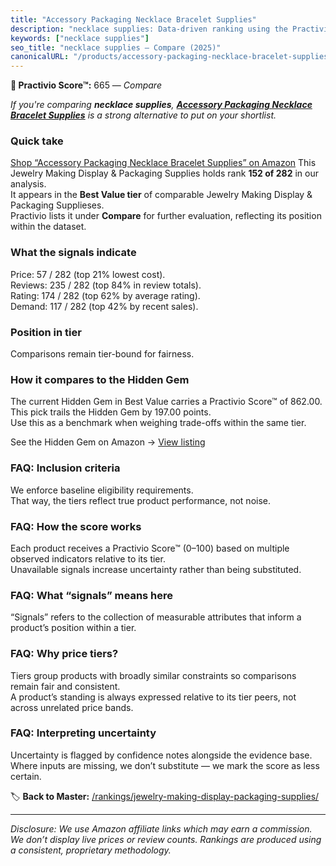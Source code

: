 ```yaml
---
title: "Accessory Packaging Necklace Bracelet Supplies"
description: "necklace supplies: Data-driven ranking using the Practivio Score™. Positioned by quality, value, demand, findability, momentum."
keywords: ["necklace supplies"]
seo_title: "necklace supplies — Compare (2025)"
canonicalURL: "/products/accessory-packaging-necklace-bracelet-supplies-B0DF7DJ85K/"
---
```


**🛒 Practivio Score™:** 665 — _Compare_


*If you're comparing **necklace supplies**, **[Accessory Packaging Necklace Bracelet Supplies](https://www.amazon.com/dp/B0DF7DJ85K?tag=practivio-20)** is a strong alternative to put on your shortlist.*
### Quick take
[Shop “Accessory Packaging Necklace Bracelet Supplies” on Amazon](https://www.amazon.com/dp/B0DF7DJ85K?tag=practivio-20)
This Jewelry Making Display & Packaging Supplies holds rank **152 of 282** in our analysis.  
It appears in the **Best Value tier** of comparable Jewelry Making Display & Packaging Supplieses.  
Practivio lists it under **Compare** for further evaluation, reflecting its position within the dataset.

### What the signals indicate
Price: 57 / 282 (top 21% lowest cost).  
Reviews: 235 / 282 (top 84% in review totals).  
Rating: 174 / 282 (top 62% by average rating).  
Demand: 117 / 282 (top 42% by recent sales).

### Position in tier
Comparisons remain tier-bound for fairness.

### How it compares to the Hidden Gem
The current Hidden Gem in Best Value carries a Practivio Score™ of 862.00.  
This pick trails the Hidden Gem by 197.00 points.  
Use this as a benchmark when weighing trade-offs within the same tier.  

See the Hidden Gem on Amazon → [View listing](https://www.amazon.com/dp/B09GXKPHF1?tag=practivio-20)

### FAQ: Inclusion criteria
We enforce baseline eligibility requirements.  
That way, the tiers reflect true product performance, not noise.

### FAQ: How the score works
Each product receives a Practivio Score™ (0–100) based on multiple observed indicators relative to its tier.  
Unavailable signals increase uncertainty rather than being substituted.

### FAQ: What “signals” means here
“Signals” refers to the collection of measurable attributes that inform a product’s position within a tier.

### FAQ: Why price tiers?
Tiers group products with broadly similar constraints so comparisons remain fair and consistent.  
A product’s standing is always expressed relative to its tier peers, not across unrelated price bands.

### FAQ: Interpreting uncertainty
Uncertainty is flagged by confidence notes alongside the evidence base.  
Where inputs are missing, we don’t substitute — we mark the score as less certain.

<!-- Missing template for Compare/CompareWithinPriceClass -->


🏷️ **Back to Master:** [/rankings/jewelry-making-display-packaging-supplies/](/rankings/jewelry-making-display-packaging-supplies/)

---
_Disclosure: We use Amazon affiliate links which may earn a commission. We don’t display live prices or review counts. Rankings are produced using a consistent, proprietary methodology._

